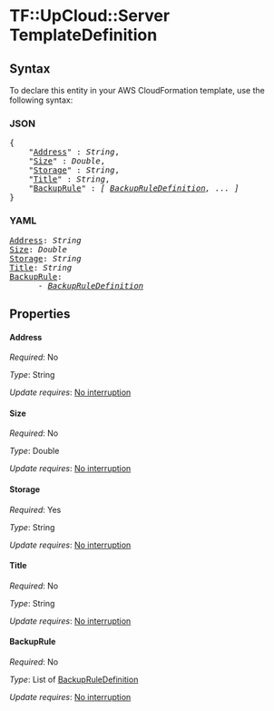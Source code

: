 # TF::UpCloud::Server TemplateDefinition

## Syntax

To declare this entity in your AWS CloudFormation template, use the following syntax:

### JSON

<pre>
{
    "<a href="#address" title="Address">Address</a>" : <i>String</i>,
    "<a href="#size" title="Size">Size</a>" : <i>Double</i>,
    "<a href="#storage" title="Storage">Storage</a>" : <i>String</i>,
    "<a href="#title" title="Title">Title</a>" : <i>String</i>,
    "<a href="#backuprule" title="BackupRule">BackupRule</a>" : <i>[ <a href="backupruledefinition.md">BackupRuleDefinition</a>, ... ]</i>
}
</pre>

### YAML

<pre>
<a href="#address" title="Address">Address</a>: <i>String</i>
<a href="#size" title="Size">Size</a>: <i>Double</i>
<a href="#storage" title="Storage">Storage</a>: <i>String</i>
<a href="#title" title="Title">Title</a>: <i>String</i>
<a href="#backuprule" title="BackupRule">BackupRule</a>: <i>
      - <a href="backupruledefinition.md">BackupRuleDefinition</a></i>
</pre>

## Properties

#### Address

_Required_: No

_Type_: String

_Update requires_: [No interruption](https://docs.aws.amazon.com/AWSCloudFormation/latest/UserGuide/using-cfn-updating-stacks-update-behaviors.html#update-no-interrupt)

#### Size

_Required_: No

_Type_: Double

_Update requires_: [No interruption](https://docs.aws.amazon.com/AWSCloudFormation/latest/UserGuide/using-cfn-updating-stacks-update-behaviors.html#update-no-interrupt)

#### Storage

_Required_: Yes

_Type_: String

_Update requires_: [No interruption](https://docs.aws.amazon.com/AWSCloudFormation/latest/UserGuide/using-cfn-updating-stacks-update-behaviors.html#update-no-interrupt)

#### Title

_Required_: No

_Type_: String

_Update requires_: [No interruption](https://docs.aws.amazon.com/AWSCloudFormation/latest/UserGuide/using-cfn-updating-stacks-update-behaviors.html#update-no-interrupt)

#### BackupRule

_Required_: No

_Type_: List of <a href="backupruledefinition.md">BackupRuleDefinition</a>

_Update requires_: [No interruption](https://docs.aws.amazon.com/AWSCloudFormation/latest/UserGuide/using-cfn-updating-stacks-update-behaviors.html#update-no-interrupt)

